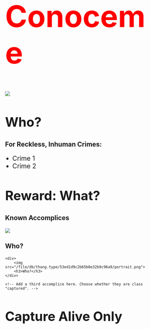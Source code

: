 <style>
    h1 {
        color: red;
    }
    h1 {
        font-size: 7em;
    }
    h2 {
        /* Change the number to change the size of the header text. */
        font-size: 3em;
    }
    h3 {
        font-size: 1.5em;
    }
    li {
        font-size:1.5em;
    }
</style>
<h1>Conoceme</h1>

<!-- Find an image from the Image Gallery above, or use your own image link -->
<img src="www.gmail.com/mail/help/images/corner_tr_sharp.gif" id="Javiera Muñoz Velasquez">

<!-- Who is wanted? -->
<h2>Who?</h2>

<!-- What are they wanted for? -->
<h3>For Reckless, Inhuman Crimes:</h3>
<ul>
    <li>Crime 1</li>
    <li>Crime 2</li>
</ul>

<!-- What is the reward? -->
<h2>Reward: What?</h2>

<!-- Who are their partners in crime? -->
<h3>Known Accomplices</h3>
<div>
    <div>
        <img src="/file/db/thang.type/53ed1d9c2b65b0e32b9c96a9/portrait.png">
        <h3>Who?</h3>
    </div>
    
    <div>
        <img src="/file/db/thang.type/53ed1d9c2b65b0e32b9c96a9/portrait.png">
        <h3>Who?</h3>
    </div>
    
    <!-- Add a third accomplice here. Choose whether they are class "captured". -->
    
</div>

<!-- How do want them captured? -->
<h2>Capture Alive Only</h2>
